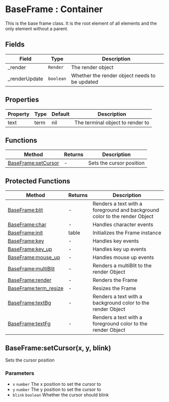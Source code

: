 # BaseFrame : Container
This is the base frame class. It is the root element of all elements and the only element without a parent.

## Fields

|Field|Type|Description|
|---|---|---|
|_render|`Render`|The render object|
|_renderUpdate|`boolean`|Whether the render object needs to be updated|

## Properties

|Property|Type|Default|Description|
|---|---|---|---|
|text|term|nil|The terminal object to render to

## Functions

|Method|Returns|Description|
|---|---|---|
|[BaseFrame:setCursor](#BaseFrame:setCursor)|-|Sets the cursor position


## Protected Functions

|Method|Returns|Description|
|---|---|---|
|[BaseFrame:blit](#BaseFrame:blit)|-|Renders a text with a foreground and background color to the render Object
|[BaseFrame:char](#BaseFrame:char)|-|Handles character events
|[BaseFrame:init](#BaseFrame:init)|table|Initializes the Frame instance
|[BaseFrame:key](#BaseFrame:key)|-|Handles key events
|[BaseFrame:key_up](#BaseFrame:key_up)|-|Handles key up events
|[BaseFrame:mouse_up](#BaseFrame:mouse_up)|-|Handles mouse up events
|[BaseFrame:multiBlit](#BaseFrame:multiBlit)|-|Renders a multiBlit to the render Object
|[BaseFrame:render](#BaseFrame:render)|-|Renders the Frame
|[BaseFrame:term_resize](#BaseFrame:term_resize)|-|Resizes the Frame
|[BaseFrame:textBg](#BaseFrame:textBg)|-|Renders a text with a background color to the render Object
|[BaseFrame:textFg](#BaseFrame:textFg)|-|Renders a text with a foreground color to the render Object

## BaseFrame:setCursor(x, y, blink)
Sets the cursor position

### Parameters
* `x` `number` The x position to set the cursor to
* `y` `number` The y position to set the cursor to
* `blink` `boolean` Whether the cursor should blink


